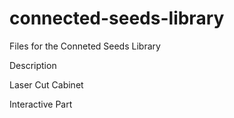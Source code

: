 # connected-seeds-library
Files for the Conneted Seeds Library

Description

Laser Cut Cabinet


Interactive Part


